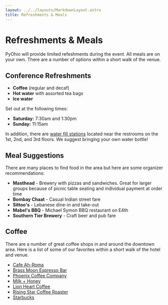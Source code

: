 ```yaml
---
layout: ../../layouts/MarkdownLayout.astro
title: Refreshments & Meals
---
```


# Refreshments & Meals

PyOhio will provide limited refeshments during the event. All meals are on your own. There are a number of options within a short walk of the venue.

## Conference Refreshments

- **Coffee** (regular and decaf)
- **Hot water** with assorted tea bags
- **Ice water**

Set out at the following times:

- **Saturday:** 7:30am and 1:30pm
- **Sunday:** 11:15am

In addition, there are [water fill stations](https://www.csuohio.edu/sustainability/water-refill-stations) located near the restrooms on the 1st, 2nd, and 3rd floors. We suggest bringing your own water bottle!

## Meal Suggestions

There are many places to find food in the area but here are some organizer recommendations:

- **Masthead** - Brewery with pizzas and sandwiches. Great for larger groups because of picnic table seating and individual payment at order time
- **Bombay Chaat** - Casual Indian street fare
- **Sittoo's** - Lebanese dine-in and take-out
- **Mabel's BBQ** - Michael Symon BBQ restaurant on E4th
- **Southern Tier Brewery** - Craft beer and pub fare

## Coffee

There are a number of great coffee shops in and around the downtown area. Here is a list of some of our favorites within a short walk of the hotel and venue.

- [Cafe Ah-Roma](https://maps.app.goo.gl/sK2s8G2uCvjEBPft6)
- [Brass Moon Espresso Bar](https://maps.app.goo.gl/zpt4UkadGVs9V7y87)
- [Phoenix Coffee Company](https://maps.app.goo.gl/TysZSmHgusYkqAGd9)
- [Milk + Honey](https://maps.app.goo.gl/CYGNQYa2uofGeczg9)
- [Lion Heart Coffee](https://maps.app.goo.gl/Z1R1v6HScvgg7bDP8)
- [Rising Star Coffee Roaster](https://maps.app.goo.gl/HoRA823tjyTxJTVw6)
- [Starbucks](https://maps.app.goo.gl/EckfpRLr4K9VFNcZ8)
